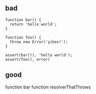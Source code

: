 ## bad

```
function bar() {
  return 'hello world';
}

function foo() {
  throw new Error('yikes!');
}

assert(bar()), 'hello world');
assert(foo(), error)
```


## good


function bar
function resolverThatThrows
